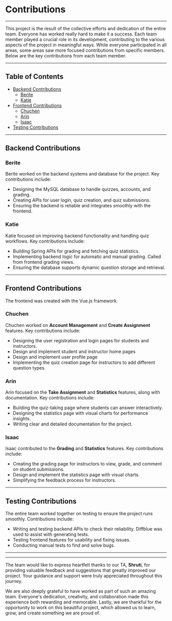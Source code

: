 # Contributions

---

This project is the result of the collective efforts and dedication of the entire team. Everyone has worked really hard to make it a success. Each team member played a crucial role in its development, contributing to the various aspects of the project in meaningful ways. While everyone participated in all areas, some areas saw more focused contributions from specific members. Below are the key contributions from each team member.

---

## Table of Contents

- [Backend Contributions](#backend-contributions)
  - [Berite](#berite)
  - [Katie](#katie)
- [Frontend Contributions](#frontend-contributions)
  - [Chuchen](#chuchen)
  - [Arin](#arin)
  - [Isaac](#isaac)
- [Testing Contributions](#testing-contributions)

---

## Backend Contributions

### Berite
Berite worked on the backend systems and database for the project. Key contributions include:  
- Designing the MySQL database to handle quizzes, accounts, and grading.  
- Creating APIs for user login, quiz creation, and quiz submissions.  
- Ensuring the backend is reliable and integrates smoothly with the frontend.  

### Katie
Katie focused on improving backend functionality and handling quiz workflows. Key contributions include:  
- Building Spring APIs for grading and fetching quiz statistics.  
- Implementing backend logic for automatic and manual grading. Called from frontend grading views.
- Ensuring the database supports dynamic question storage and retrieval.

---

## Frontend Contributions

The frontend was created with the Vue.js framework.

### Chuchen
Chuchen worked on **Account Management** and **Create Assignment** features. Key contributions include:  
- Designing the user registration and login pages for students and instructors.
- Design and implement student and instructor home pages
- Design and implement user profile page
- Implementing the quiz creation page for instructors to add different question types.  

### Arin
Arin focused on the **Take Assignment** and **Statistics** features, along with documentation. Key contributions include:  
- Building the quiz-taking page where students can answer interactively.  
- Designing the statistics page with visual charts for performance insights.  
- Writing clear and detailed documentation for the project.

### Isaac
Isaac contributed to the **Grading** and **Statistics** features. Key contributions include:  
- Creating the grading page for instructors to view, grade, and comment on student submissions.
- Design and implement the statistics page with visual charts.  
- Simplifying the feedback process for instructors.  

---

## Testing Contributions

The entire team worked together on testing to ensure the project runs smoothly. Contributions include:  
- Writing and testing backend APIs to check their reliability. Diffblue was used to assist with generating tests.
- Testing frontend features for usability and fixing issues.  
- Conducting manual tests to find and solve bugs.

---

---

The team would like to express heartfelt thanks to our TA, **Shruti**, for providing valuable feedback and suggestions that greatly improved our project. Your guidance and support were truly appreciated throughout this journey.

We are also deeply grateful to have worked as part of such an amazing team. Everyone's dedication, creativity, and collaboration made this experience both rewarding and memorable. Lastly, we are thankful for the opportunity to work on this beautiful project, which allowed us to learn, grow, and create something we are proud of.
